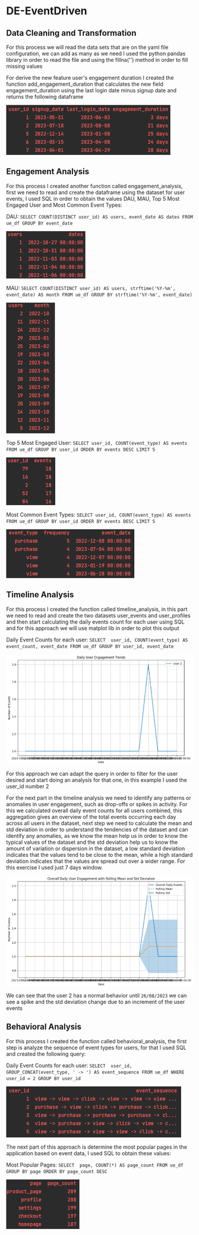# DE-EventDriven

## Data Cleaning and Transformation

For this process we will read the data sets that are on the yaml file configuration, we can add as many as we need
I used the python pandas library in order to read the file and using the fillna('') method in order to fill missing values

For derive the new feature user's engagement duration I created the function add_engagement_duration that calculates
the new field engagement_duration using the last login date minus signup date and returns the following dataframe

![Local Image](img/user_eng_dur.png)

## Engagement Analysis

For this process I created another function called engagement_analysis, first we need to read and create the dataframe using
the dataset for user events, I used SQL in order to obtain the values DAU, MAU, Top 5 Most Engaged User and
Most Common Event Types:

DAU:  `SELECT COUNT(DISTINCT user_id) AS users, event_date AS dates
      FROM ue_df
      GROUP BY event_date`

![Local Image](img/dau.png)


MAU:  `SELECT COUNT(DISTINCT user_id) AS users, strftime('%Y-%m', event_date) AS month
      FROM ue_df
      GROUP BY strftime('%Y-%m', event_date)`

![Local Image](img/mau.png)

Top 5 Most Engaged User: `SELECT
              user_id,
              COUNT(event_type) AS events
        FROM ue_df
        GROUP BY user_id
        ORDER BY events DESC
        LIMIT 5`

![Local Image](img/meu.png)

Most Common Event Types: `SELECT
              user_id,
              COUNT(event_type) AS events
        FROM ue_df
        GROUP BY user_id
        ORDER BY events DESC
        LIMIT 5`

![Local Image](img/met.png)

## Timeline Analysis

For this process I created the function called timeline_analysis, in this part we need to read and create
the two datasets user_events and user_profiles and then start calculating the daily events count for each user
using SQL and for this approach we will use matplot lib in order to plot this output

Daily Event Counts for each user: `SELECT 
                   user_id,
                   COUNT(event_type) AS event_count,
                   event_date
            FROM ue_df
            GROUP BY user_id, event_date`

![Local Image](img/duet.png)

For this approach we can adapt the query in order to filter for the user desired and start doing an analysis for that one,
in this example I used the user_id number 2

For the next part in the timeline analysis we need to identify any patterns or anomalies in user engagement, 
such as drop-offs or spikes in activity. For this we calculated overall daily event counts for all users combined,
this aggregation gives an overview of the total events occurring each day across all users in the dataset, next 
step we need to calculate the mean and std deviation in order to understand the tendencies of the dataset and
can identify any anomalies, as we know the mean help us in order to know the typical values of the dataset and the
std deviation help us to know the amount of variation or dispersion in the dataset, a low standard deviation 
indicates that the values tend to be close to the mean, while a high standard deviation indicates that the values are
spread out over a wider range. For this exercise I used just 7 days window.

![Local Image](img/ovdue.png)

We can see that the user 2 has a normal behavior until `26/08/2023` we can see a spike and the std deviation change due to
an increment of the user events

## Behavioral Analysis

For this process I created the function called behavioral_analysis, the first step is analyze the sequence of event types
for users, for that I used SQL and created the following query:

Daily Event Counts for each user: `SELECT 
                   user_id,
                   GROUP_CONCAT(event_type, ' -> ') AS event_sequence
            FROM ue_df
            WHERE user_id = 2
            GROUP BY user_id`

![Local Image](img/dec.png)


The next part of this approach is determine the most popular pages in the application based on event data, I used SQL to 
obtain these values:

Most Popular Pages: `SELECT 
                   page,
                   COUNT(*) AS page_count
            FROM ue_df
            GROUP BY page
            ORDER BY page_count DESC`

![Local Image](img/mpp.png)